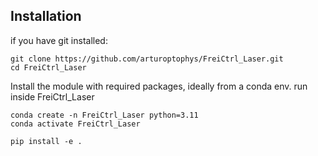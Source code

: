 ## Installation
if you have git installed:
	
	git clone https://github.com/arturoptophys/FreiCtrl_Laser.git
	cd FreiCtrl_Laser

Install the module with required packages, ideally from a conda env. 
run inside FreiCtrl_Laser

    conda create -n FreiCtrl_Laser python=3.11
    conda activate FreiCtrl_Laser
    
    pip install -e .